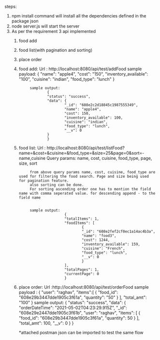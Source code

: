 steps:
1. npm install command will install all the dependencies defined in the package json
2. node server.js will start the server
3. As per the requirement 3 api implemented 
    1. food add
    2. food list(with pagination and sorting)
    3. place order


    1. food add:
            Url : http://localhost:8080/api/test/addFood
            sample payload: {
                        "name": "apple4",
                        "cost": "150",
                        "inventory_available": "100",
                        "cuisine": "indian",
                        "food_type": "lunch"
                        }

                sample output:
                        {
                        "status": "success",
                        "data": {
                                "_id": "608e2c2d18845c1987555349",
                                "name": "apple4",
                                "cost": 150,
                                "inventory_available": 100,
                                "cuisine": "indian",
                                "food_type": "lunch",
                                "__v": 0
                        }
                        }

    2. food list: 
            Url : http://localhost:8080/api/test/listFood?name=&cost=&cuisine=&food_type=&size=25&page=0&sort=-name,cuisine
            Query params:
                 name,
                 cost,
                 cuisine,
                 food_type,
                 page,
                 size,
                 sort


                from above query params name, cost, cuisine, food_type are used for filtering the food search. Page and size being used for pagination feature.
                also sorting can be done. 
                For sorting ascending order one has to mention the field name with comma seperated value. for descending append - to the field name


                sample output:
                                {
                                "totalItems": 1,
                                "foodItems": [
                                        {
                                        "_id": "608e2fef2cf0ec1a14ac4b3a",
                                        "name": "food3",
                                        "cost": 1244,
                                        "inventory_available": 159,
                                        "cuisine": "French",
                                        "food_type": "lunch",
                                        "__v": 0
                                        }
                                ],
                                "totalPages": 1,
                                "currentPage": 0
                                }

    3. place order:
            Url :http://localhost:8080/api/test/orderFood
            sample payload :    {
                                        "user": "raghav",
                                        "items":[
                                                { 
                                                "food_id": "608e29b3447dde1905c3f61a", 
                                                "quantity": "50"
                                                }
                                        ],
                                        "total_amt": "100"
                                }
                sample output: 
                                {
                                "status": "success",
                                "data": {
                                        "orderDateTime": "2021-05-02T04:23:29.915Z",
                                        "_id": "608e29e2447dde1905c3f61b",
                                        "user": "raghav",
                                        "items": [
                                        {
                                                "food_id": "608e29b3447dde1905c3f61a",
                                                "quantity": 50
                                        }
                                        ],
                                        "total_amt": 100,
                                        "__v": 0
                                }
                                }

       *attached postman json can be imported to test the same flow 

        